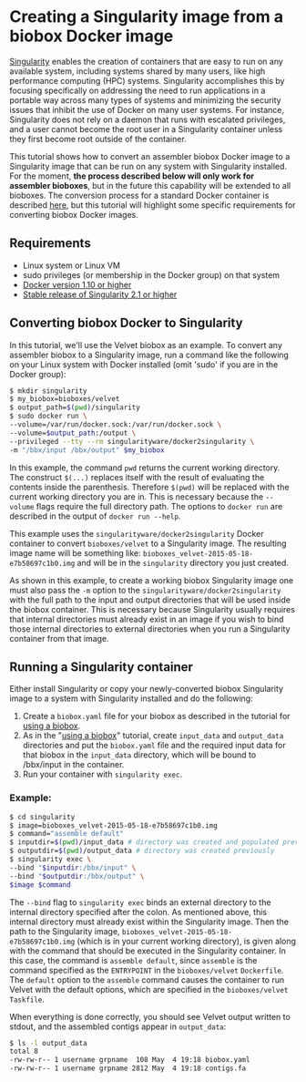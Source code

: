 # Creating a Singularity image from a biobox Docker image

[Singularity] enables the creation of containers that are easy to run
on any available system, including systems shared by many users, like
high performance computing (HPC) systems. Singularity accomplishes
this by focusing specifically on addressing the need to run
applications in a portable way across many types of systems and
minimizing the security issues that inhibit the use of Docker on many
user systems. For instance, Singularity does not rely on a daemon that
runs with escalated privileges, and a user cannot become the root user
in a Singularity container unless they first become root outside of
the container.

This tutorial shows how to convert an assembler biobox Docker image to
a Singularity image that can be run on any system with Singularity
installed. For the moment, **the process described below will only
work for assembler bioboxes**, but in the future this capability will
be extended to all bioboxes. The conversion process for a standard
Docker container is described [here][docker2singularity], but this
tutorial will highlight some specific requirements for converting
biobox Docker images.

## Requirements
+ Linux system or Linux VM
+ sudo privileges (or membership in the Docker group) on that system
+ [Docker version 1.10 or higher]
+ [Stable release of Singularity 2.1 or higher]

## Converting biobox Docker to Singularity
In this tutorial, we'll use the Velvet biobox as an example. To
convert any assembler biobox to a Singularity image, run a command
like the following on your Linux system with Docker installed (omit
'sudo' if you are in the Docker group):

~~~ bash
$ mkdir singularity
$ my_biobox=bioboxes/velvet
$ output_path=$(pwd)/singularity
$ sudo docker run \
--volume=/var/run/docker.sock:/var/run/docker.sock \
--volume=$output_path:/output \
--privileged --tty --rm singularityware/docker2singularity \
-m "/bbx/input /bbx/output" $my_biobox
~~~

In this example, the command `pwd` returns the current working
directory. The construct `$(...)` replaces itself with the result of
evaluating the contents inside the parenthesis. Therefore `$(pwd)`
will be replaced with the current working directory you are in. This
is necessary because the `--volume` flags require the full directory
path. The options to `docker run` are described in the output of
`docker run --help`.

This example uses the `singularityware/docker2singularity` Docker
container to convert `bioboxes/velvet` to a Singularity
image. The resulting image name will be something like:
`bioboxes_velvet-2015-05-18-e7b58697c1b0.img` and will be in the
`singularity` directory you just created.

As shown in this example, to create a working biobox Singularity
image one must also pass the `-m` option to the
`singularityware/docker2singularity` with the full path to the input
and output directories that will be used inside the biobox
container. This is necessary because Singularity usually requires that
internal directories must already exist in an image if you wish to
bind those internal directories to external directories when you run a
Singularity container from that image.

## Running a Singularity container
Either install Singularity or copy your newly-converted biobox
Singularity image to a system with Singularity installed and do the
following:

1. Create a `biobox.yaml` file for your biobox as described in the tutorial for
[using a biobox].
2. As in the "[using a biobox]" tutorial, create `input_data` and `output_data`
directories and put the `biobox.yaml` file and the required input data for that
biobox in the `input_data` directory, which will be bound to /bbx/input in the
container.
3. Run your container with `singularity exec`.

### Example:
~~~bash
$ cd singularity
$ image=bioboxes_velvet-2015-05-18-e7b58697c1b0.img
$ command="assemble default"
$ inputdir=$(pwd)/input_data # directory was created and populated previously
$ outputdir=$(pwd)/output_data # directory was created previously
$ singularity exec \
--bind "$inputdir:/bbx/input" \
--bind "$outputdir:/bbx/output" \
$image $command
~~~

The `--bind` flag to `singularity exec` binds an external directory to
the internal directory specified after the colon. As mentioned above,
this internal directory must already exist within the Singularity
image. Then the path to the Singularity image,
`bioboxes_velvet-2015-05-18-e7b58697c1b0.img` (which is in your
current working directory), is given along with the command that
should be executed in the Singularity container. In this case, the
command is `assemble default`, since `assemble` is the command
specified as the `ENTRYPOINT` in the `bioboxes/velvet`
`Dockerfile`. The `default` option to the `assemble` command causes
the container to run Velvet with the default options, which are
specified in the `bioboxes/velvet` `Taskfile`.

When everything is done correctly, you should see Velvet output
written to stdout, and the assembled contigs appear in
`output_data`:

~~~bash
$ ls -l output_data
total 8
-rw-rw-r-- 1 username grpname  108 May  4 19:18 biobox.yaml
-rw-rw-r-- 1 username grpname 2812 May  4 19:18 contigs.fa
~~~

[Singularity]: http://singularity.lbl.gov
[using a biobox]: http://bioboxes.org/docs/using-a-biobox/
[docker2singularity]: https://github.com/singularityware/docker2singularity
[Docker version 1.10 or higher]:
https://docs.docker.com/engine/installation/#supported-platforms
[Stable release of Singularity 2.1 or higher]:
http://singularity.lbl.gov/install-linux
